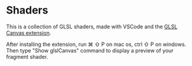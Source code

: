 # Shaders

This is a collection of GLSL shaders, made with VSCode and the 
[GLSL Canvas extension](https://marketplace.visualstudio.com/items?itemName=circledev.glsl-canvas).

After installing the extension, run ⌘ ⇧ P on mac os, ctrl ⇧ P on windows.
Then type "Show glslCanvas" command to display a preview of your fragment shader.